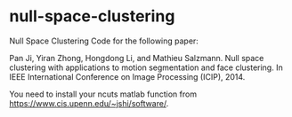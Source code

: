 # null-space-clustering
Null Space Clustering
Code for the following paper:

Pan Ji, Yiran Zhong, Hongdong Li, and Mathieu Salzmann. Null space clustering with applications to 
motion segmentation and face clustering. 
In IEEE International Conference on Image Processing (ICIP), 2014.

You need to install your ncuts matlab function from https://www.cis.upenn.edu/~jshi/software/.
